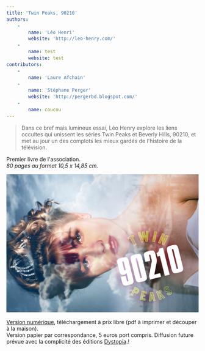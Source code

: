 ```yaml
---
title: 'Twin Peaks, 90210'
authors:
    -
        name: 'Léo Henri'
        website: 'http://leo-henry.com/'
    -
        name: test
        website: test
contributors:
    -
        name: 'Laure Afchain'
    -
        name: 'Stéphane Perger'
        website: 'http://pergerbd.blogspot.com/'
    -
        name: coucou
---
```


> Dans ce bref mais lumineux essai, Léo Henry explore les liens occultes qui unissent les séries Twin Peaks et Beverly Hills, 90210, et met au jour un des complots les mieux gardés de l'histoire de la télévision.

Premier livre de l'association.  
*80 pages au format 10,5 x 14,85 cm.*

![](COUVTW90210.jpg)

[Version numérique](http://www.leo-henry.com/tp90210-print.pdf), téléchargement à prix libre (pdf à imprimer et découper à la maison).  
Version papier par correspondance, 5 euros port compris.
Diffusion future prévue avec la complicité des éditions [Dystopia](https://www.dystopia.fr/).!
